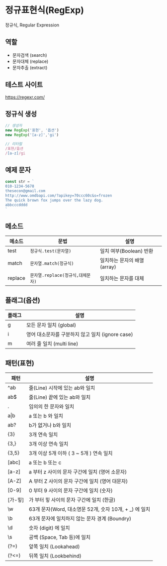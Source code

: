 # 정규표현식(RegExp)

정규식,  Regular Expression

## 역할

- 문자검색 (search)
- 문자대체 (replace)
- 문자추출 (extract)

## 테스트 사이트

https://regexr.com/

## 정규식 생성

```js
// 생성자
new RegExp('표현', '옵션')
new RegExp('[a-z]','gi')

// 리터럴
/표현/옵션
/[a-z]/gi

```

## 예제 문자
```js
const str = `
010-1234-5678
thesecon@gmail.com
http://www.omdbapi.com/?apikey=70ccc60c&s=frozen
The quick brown fox jumps over the lazy dog.
abbcccdddd
`
```

## 메소드

메소드 | 문법 | 설명
--|--|--
test | `정규식.test(문자열)` | 일치 여부(Boolean) 반환
match | `문자열.match(정규식)` | 일치하는 문자의 배열 (array)
replace | `문자열.replace(정규식,대체문자)` | 일치하는 문자를 대체

## 플래그(옵션)

플래그 | 설명
--|--
g | 모든 문자 일치 (global)
i | 영어 대소문자를 구분하지 않고 일치 (ignore case)
m | 여러 줄 일치 (multi line)

## 패턴(표현)

패턴 | 설명
--|--
^ab | 줄(Line) 시작에 있는 ab와 일치
ab$ | 줄(Line) 끝에 있는 ab와 일치
. | 임의의 한 문자와 일치
a&verbar;b | a 또는 b 와 일치
ab? | b가 없거나 b와 일치
{3} | 3개 연속 일치
{3,} | 3개 이상 연속 일치
{3,5} | 3개 이상 5개 이하 ( 3 ~ 5개 ) 연속 일치
[abc] | a 또는 b 또는 c
[a-z] | a 부터 z 사이의 문자 구간에 일치 (영어 소문자)
[A-Z] | A 부터 Z 사이의 문자 구간에 일치 (영어 대문자)
[0-9] | 0 부터 9 사이의 문자 구간에 일치 (숫자)
[가-힣] | 가 부터 힣 사이의 문자 구간에 일치 (한글)
\w | 63개 문자(Word, 대소영문 52개, 숫자 10개, + _) 에 일치
\b | 63개 문자에 일치하지 않는 문자 경계 (Boundry)
\d | 숫자 (digit) 에 일치
\s | 공백 (Space, Tab 등)에 일치
(?=) | 앞쪽 일치 (Lookahead)
(?<=) | 뒤쪽 일치 (Lookbehind)